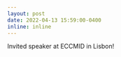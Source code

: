 ```yaml
---
layout: post
date: 2022-04-13 15:59:00-0400
inline: inline
---
```


Invited speaker at ECCMID in Lisbon!
